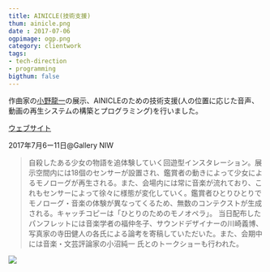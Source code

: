 ```yaml
---
title: AINICLE(技術支援)
thum: ainicle.png
date : 2017-07-06
ogpimage: ogp.png
category: clientwork
tags:
- tech-direction
- programming
bigthum: false
---
```


作曲家の[小野龍一](https://ryuitarian.jimdofree.com/)の展示、AINICLEのための技術支援(人の位置に応じた音声、動画の再生システムの構築とプログラミング)を行いました。

[ウェブサイト](https://ryuitarian.jimdofree.com/works/)

2017年7月6ー11日@Gallery NIW

> 自殺したある少女の物語を追体験していく回遊型インスタレーション。展示空間内には18個のセンサーが設置され、鑑賞者の動きによって少女によるモノローグが再生される。また、会場内には常に音楽が流れており、これもセンサーによって徐々に様態が変化していく。鑑賞者ひとりひとりでモノローグ・音楽の体験が異なってくるため、無数のコンテクストが生成される。キャッチコピーは「ひとりのためのモノオペラ」。
> 当日配布したパンフレットには音楽学者の福仲冬子、サウンドデザイナーの川崎義博、写真家の寺田健人の各氏による論考を寄稿していただいた。また、会期中には音楽・文芸評論家の小沼純一 氏とのトークショーも行われた。



![](ainicle-ss.png)
